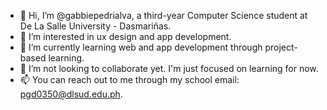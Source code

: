 - 👋 Hi, I’m @gabbiepedrialva, a third-year Computer Science student at De La Salle University - Dasmariñas.
- 👀 I’m interested in ux design and app development.
- 🌱 I’m currently learning web and app development through project-based learning.
- 💞️ I’m not looking to collaborate yet. I'm just focused on learning for now.
- 📫 You can reach out to me through my school email: pgd0350@dlsud.edu.ph.

<!---
gabbiepedrialva/gabbiepedrialva is a ✨ special ✨ repository because its `README.md` (this file) appears on your GitHub profile.
You can click the Preview link to take a look at your changes.
--->

